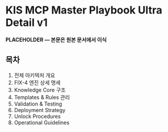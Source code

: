 # KIS MCP Master Playbook Ultra Detail v1

**PLACEHOLDER — 본문은 원본 문서에서 이식**

## 목차

1. 전체 아키텍처 개요
2. FIX-4 엔진 상세 명세
3. Knowledge Core 구조
4. Templates & Rules 관리
5. Validation & Testing
6. Deployment Strategy
7. Unlock Procedures
8. Operational Guidelines
